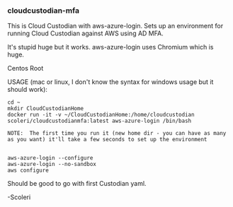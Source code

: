 ### cloudcustodian-mfa

This is Cloud Custodian with aws-azure-login. Sets up an environment for running Cloud Custodian against AWS using AD MFA.

It's stupid huge but it works. aws-azure-login uses Chromium which is huge.

Centos Root

USAGE (mac or linux, I don't know the syntax for windows usage but it should work):

```
cd ~
mkdir CloudCustodianHome
docker run -it -v ~/CloudCustodianHome:/home/cloudcustodian scoleri/cloudcustodianmfa:latest aws-azure-login /bin/bash

NOTE:  The first time you run it (new home dir - you can have as many as you want) it'll take a few seconds to set up the environment


aws-azure-login --configure
aws-azure-login --no-sandbox
aws configure
```

Should be good to go with first Custodian yaml.

-Scoleri
